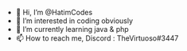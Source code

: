 - 👋 Hi, I’m @HatimCodes
- 👀 I’m interested in coding obviously
- 🌱 I’m currently learning java & php
- 📫 How to reach me, Discord : TheVirtuoso#3447
